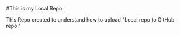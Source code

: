 #This is my Local Repo.

This Repo created to understand how to upload "Local repo to GitHub repo."
